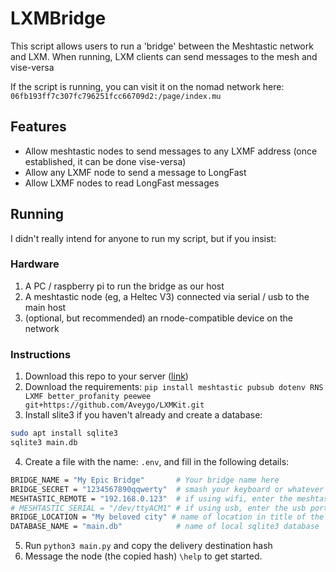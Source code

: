 # LXMBridge

This script allows users to run a 'bridge' between the Meshtastic network and LXM. When running, LXM clients can send messages to the mesh and vise-versa

If the script is running, you can visit it on the nomad network here: ```06fb193ff7c307fc796251fcc66709d2:/page/index.mu```

## Features

 - Allow meshtastic nodes to send messages to any LXMF address (once established, it can be done vise-versa)
 - Allow any LXMF node to send a message to LongFast
 - Allow LXMF nodes to read LongFast messages

## Running

I didn't really intend for anyone to run my script, but if you insist:

### Hardware

1. A PC / raspberry pi to run the bridge as our host
2. A meshtastic node (eg, a Heltec V3) connected via serial / usb to the main host
3. (optional, but recommended) an rnode-compatible device on the network

### Instructions

1. Download this repo to your server ([link](git@github.com:Aveygo/LXMBridge.git))
2. Download the requirements: ```pip install meshtastic pubsub dotenv RNS LXMF better_profanity peewee git+https://github.com/Aveygo/LXMKit.git```
3. Install slite3 if you haven't already and create a database:
```bash
sudo apt install sqlite3
sqlite3 main.db
```
4. Create a file with the name: ```.env```, and fill in the following details:

```bash
BRIDGE_NAME = "My Epic Bridge"       # Your bridge name here
BRIDGE_SECRET = "1234567890qqwerty"  # smash your keyboard or whatever to generate a key
MESHTASTIC_REMOTE = "192.168.0.123"  # if using wifi, enter the meshtasic node's ip address
# MESHTASTIC_SERIAL = "/dev/ttyACM1" # if using usb, enter the usb port to meshtastic node
BRIDGE_LOCATION = "My beloved city" # name of location in title of the bridge
DATABASE_NAME = "main.db"            # name of local sqlite3 database
```

5. Run ```python3 main.py``` and copy the delivery destination hash
6. Message the node (the copied hash) ```\help``` to get started.

